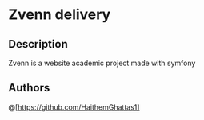 # Zvenn delivery


## Description
Zvenn is a website academic project made with symfony 




## Authors

@[https://github.com/HaithemGhattas1]

